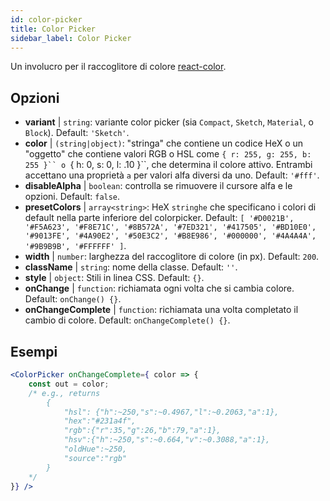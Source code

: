 ```yaml
---
id: color-picker
title: Color Picker
sidebar_label: Color Picker
---
```


Un involucro per il raccoglitore di colore [react-color](https://casesandberg.github.io/react-color/).

## Opzioni

* __variant__ | `string`: variante color picker (sia `Compact`, `Sketch`, `Material`, o `Block`). Default: `'Sketch'`.
* __color__ | `(string|object)`: "stringa" che contiene un codice HeX o un "oggetto" che contiene valori RGB o HSL come `{ r: 255, g: 255, b: 255 }`` o `{ h: 0, s: 0, l: .10 }``, che determina il colore attivo. Entrambi accettano una proprietà `a` per valori alfa diversi da uno. Default: `'#fff'`.
* __disableAlpha__ | `boolean`: controlla se rimuovere il cursore alfa e le opzioni. Default: `false`.
* __presetColors__ | `array<string>`: HeX `stringhe` che specificano i colori di default nella parte inferiore del colorpicker. Default: `[
  '#D0021B',
  '#F5A623',
  '#F8E71C',
  '#8B572A',
  '#7ED321',
  '#417505',
  '#BD10E0',
  '#9013FE',
  '#4A90E2',
  '#50E3C2',
  '#B8E986',
  '#000000',
  '#4A4A4A',
  '#9B9B9B',
  '#FFFFFF'
]`.
* __width__ | `number`: larghezza del raccoglitore di colore (in px). Default: `200`.
* __className__ | `string`: nome della classe. Default: `''`.
* __style__ | `object`: Stili in linea CSS. Default: `{}`.
* __onChange__ | `function`: richiamata ogni volta che si cambia colore. Default: `onChange() {}`.
* __onChangeComplete__ | `function`: richiamata una volta completato il cambio di colore. Default: `onChangeComplete() {}`.


## Esempi

```jsx live
<ColorPicker onChangeComplete={ color => {
    const out = color;
    /* e.g., returns 
        {
            "hsl": {"h":~250,"s":~0.4967,"l":~0.2063,"a":1},
            "hex":"#231a4f",
            "rgb":{"r":35,"g":26,"b":79,"a":1},
            "hsv":{"h":~250,"s":~0.664,"v":~0.3088,"a":1},
            "oldHue":~250,
            "source":"rgb"
        }
    */
}} />
```

